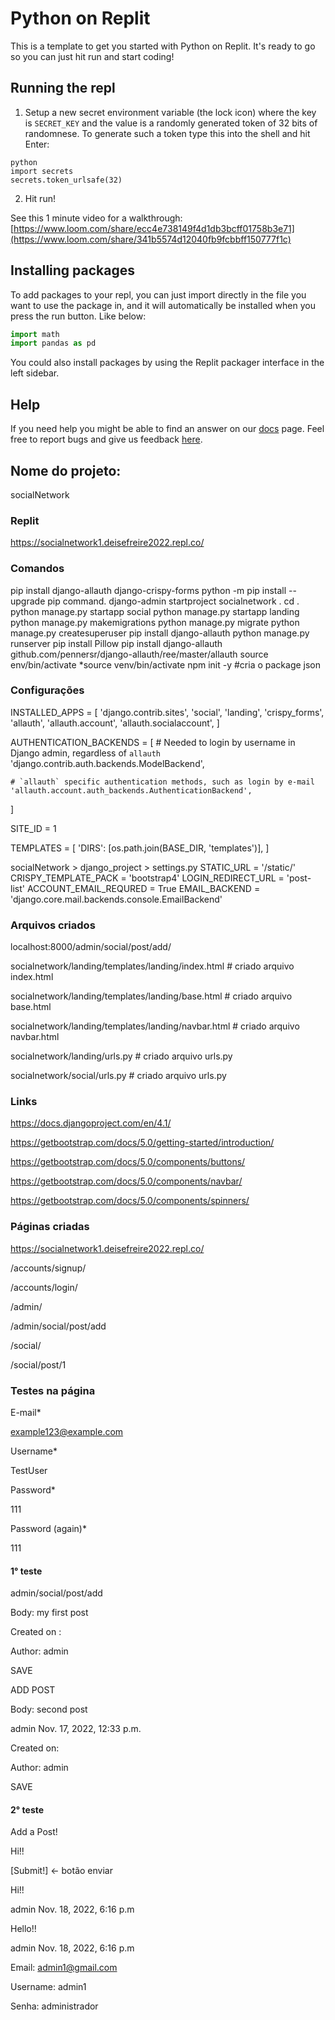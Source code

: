 # Python on Replit

This is a template to get you started with Python on Replit. It's ready to go so you can just hit run and start coding!

## Running the repl

1. Setup a new secret environment variable (the lock icon) where the key is `SECRET_KEY` and the value is
   a randomly generated token of 32 bits of randomnese. To generate such a token type this into the shell and hit Enter:
```
python
import secrets
secrets.token_urlsafe(32)
```
2. Hit run!

See this 1 minute video for a walkthrough: [https://www.loom.com/share/ecc4e738149f4d1db3bcff01758b3e71](https://www.loom.com/share/341b5574d12040fb9fcbbff150777f1c)

## Installing packages

To add packages to your repl, you can just import directly in the file you want to use the package in, and it will automatically be installed when you press the run button. Like below:
```python
import math
import pandas as pd
```

You could also install packages by using the Replit packager interface in the left sidebar.

## Help

If you need help you might be able to find an answer on our [docs](https://docs.replit.com) page. Feel free to report bugs and give us feedback [here](https://replit.com/support).

## Nome do projeto:
socialNetwork 

### Replit
https://socialnetwork1.deisefreire2022.repl.co/

### Comandos 
pip install django-allauth django-crispy-forms
python -m pip install --upgrade pip command.
django-admin startproject socialnetwork .
cd .
python manage.py startapp social 
python manage.py startapp landing
python manage.py makemigrations
python manage.py migrate
python manage.py createsuperuser
pip install django-allauth
python manage.py runserver
pip install Pillow
pip install django-allauth
github.com/pennersr/django-allauth/ree/master/allauth
source env/bin/activate
*source venv/bin/activate
npm init -y #cria o package json

### Configurações 

INSTALLED_APPS = [
    'django.contrib.sites',
    'social',
    'landing',
    'crispy_forms',
    'allauth',
    'allauth.account',
    'allauth.socialaccount',
]

AUTHENTICATION_BACKENDS = [
    # Needed to login by username in Django admin, regardless of `allauth`
    'django.contrib.auth.backends.ModelBackend',

    # `allauth` specific authentication methods, such as login by e-mail
    'allauth.account.auth_backends.AuthenticationBackend',
]

SITE_ID = 1


TEMPLATES = [
'DIRS': [os.path.join(BASE_DIR, 'templates')],
]

socialNetwork > django_project > settings.py
STATIC_URL = '/static/'
CRISPY_TEMPLATE_PACK = 'bootstrap4'
LOGIN_REDIRECT_URL = 'post-list'
ACCOUNT_EMAIL_REQURED = True
EMAIL_BACKEND = 'django.core.mail.backends.console.EmailBackend'

     
### Arquivos criados

localhost:8000/admin/social/post/add/

socialnetwork/landing/templates/landing/index.html # criado arquivo index.html

socialnetwork/landing/templates/landing/base.html # criado arquivo base.html

socialnetwork/landing/templates/landing/navbar.html # criado arquivo navbar.html

socialnetwork/landing/urls.py # criado arquivo urls.py

socialnetwork/social/urls.py # criado arquivo urls.py


### Links

https://docs.djangoproject.com/en/4.1/

https://getbootstrap.com/docs/5.0/getting-started/introduction/

https://getbootstrap.com/docs/5.0/components/buttons/

https://getbootstrap.com/docs/5.0/components/navbar/

https://getbootstrap.com/docs/5.0/components/spinners/


### Páginas criadas

https://socialnetwork1.deisefreire2022.repl.co/

/accounts/signup/

/accounts/login/

/admin/

/admin/social/post/add

/social/

/social/post/1

### Testes na página

E-mail*

example123@example.com

Username*

TestUser

Password*

111

Password (again)*

111

#### 1° teste

admin/social/post/add

Body: my first post 

Created on :

Author: admin

SAVE

ADD POST

Body: second post 

admin Nov. 17, 2022, 12:33 p.m.

Created on:

Author: admin

SAVE

#### 2° teste

Add a Post!

Hi!!

[Submit!] <- botão enviar

Hi!!

admin Nov. 18, 2022, 6:16 p.m

Hello!!

admin Nov. 18, 2022, 6:16 p.m

Email: admin1@gmail.com

Username: admin1

Senha: administrador


